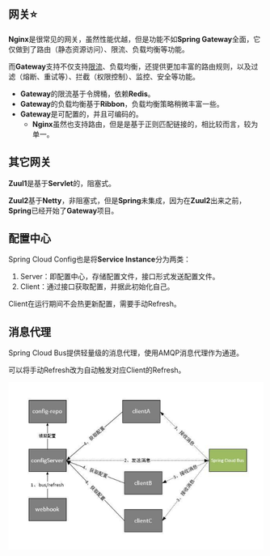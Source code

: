 ## 网关⭐

**Nginx**是很常见的网关，虽然性能优越，但是功能不如**Spring Gateway**全面，它仅做到了路由（静态资源访问）、限流、负载均衡等功能。

而**Gateway**支持不仅支持[限流](http://www.ityouknow.com/springcloud/2019/01/26/spring-cloud-gateway-limit.html#限速路由器)、负载均衡，还提供更加丰富的路由规则，以及过滤（熔断、重试等）、拦截（权限控制）、监控、安全等功能。

- **Gateway**的限流基于令牌桶，依赖**Redis**。
- **Gateway**的负载均衡基于**Ribbon**，负载均衡策略稍微丰富一些。
- **Gateway**是可配置的，并且可编码的。
  - **Nginx**虽然也支持路由，但是是基于正则匹配链接的，相比较而言，较为单一。



## 其它网关

**Zuul1**是基于**Servlet**的，阻塞式。

**Zuul2**基于**Netty**，非阻塞式，但是**Spring**未集成，因为在**Zuul2**出来之前，**Spring**已经开始了**Gateway**项目。



## 配置中心

Spring Cloud Config也是将**Service Instance**分为两类：

1. Server：即配置中心，存储配置文件，接口形式发送配置文件。
2. Client：通过接口获取配置，并据此初始化自己。

Client在运行期间不会热更新配置，需要手动Refresh。



## 消息代理

Spring Cloud Bus提供轻量级的消息代理，使用AMQP消息代理作为通道。

可以将手动Refresh改为自动触发对应Client的Refresh。

![](../images/6/bus-processing.jpg)